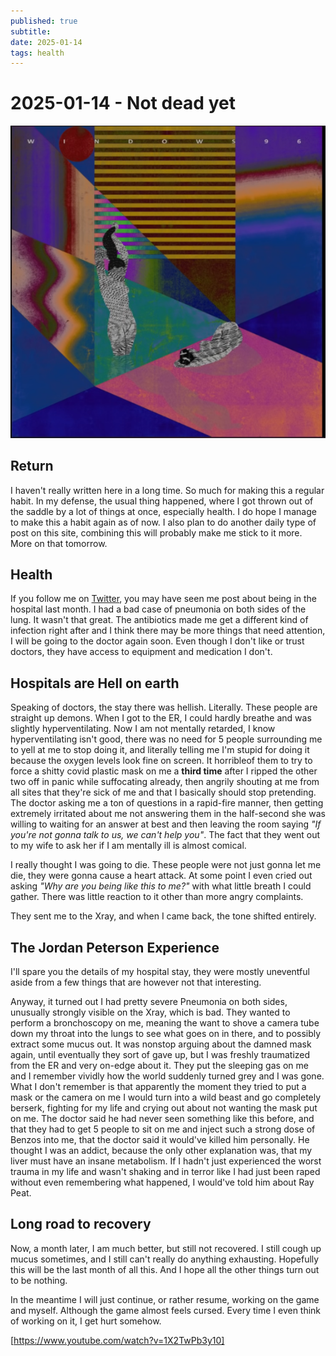 ```yaml
---
published: true
subtitle: 
date: 2025-01-14
tags: health
---
```


# 2025-01-14 - Not dead yet

![Windows96 - Enchanted Instrumentals and Whispers](/images/win96coverenchant.png)

## Return

I haven't really written here in a long time. So much for making this a regular habit. In my defense, the usual thing happened, where I got thrown out of the saddle by a lot of things at once, especially health.
I do hope I manage to make this a habit again as of now. I also plan to do another daily type of post on this site, combining this will probably make me stick to it more. More on that tomorrow.

## Health

If you follow me on [Twitter](https://x.com/SNEEDRAGON71717), you may have seen me post about being in the hospital last month. I had a bad case of pneumonia on both sides of the lung. It wasn't that great. The antibiotics made me get a different kind of infection right after and I think there may be more things that need attention, I will be going to the doctor again soon. Even though I don't like or trust doctors, they have access to equipment and medication I don't.

## Hospitals are Hell on earth

Speaking of doctors, the stay there was hellish. Literally. These people are straight up demons.
When I got to the ER, I could hardly breathe and was slightly hyperventilating. 
Now I am not mentally retarded, I know hyperventilating isn't good, there was no need for 5 people surrounding me to yell at me to stop doing it, and literally telling me I'm stupid for doing it because the oxygen levels look fine on screen. It horribleof them to try to force a shitty covid plastic mask on me a **third time** after I ripped the other two off in panic while suffocating already, then angrily shouting at me from all sites that they're sick of me and that I basically should stop pretending. The doctor asking me a ton of questions in a rapid-fire manner, then getting extremely irritated about me not answering them in the half-second she was willing to waiting for an answer at best and then leaving the room saying *"If you're not gonna talk to us, we can't help you"*.
The fact that they went out to my wife to ask her if I am mentally ill is almost comical.

I really thought I was going to die. These people were not just gonna let me die, they were gonna cause a heart attack. At some point I even cried out asking *"Why are you being like this to me?"* with what little breath I could gather.  There was little reaction to it other than more angry complaints.

They sent me to the Xray, and when I came back, the tone shifted entirely.

## The Jordan Peterson Experience

I'll spare you the details of my hospital stay, they were mostly uneventful aside from a few things that are however not that interesting.

Anyway, it turned out I had pretty severe Pneumonia on both sides, unusually strongly visible on the Xray, which is bad.
They wanted to perform a bronchoscopy on me, meaning the want to shove a camera tube down my throat into the lungs to see what goes on in there, and to possibly extract some mucus out.
It was nonstop arguing about the damned mask again, until eventually they sort of gave up, but I was freshly traumatized from the ER and very on-edge about it.
They put the sleeping gas on me and I remember vividly how the world suddenly turned grey and I was gone. What I don't remember is that apparently the moment they tried to put a mask or the camera on me I would turn into a wild beast and go completely berserk, fighting for my life and crying out about not wanting the mask put on me. 
The doctor said he had never seen something like this before, and that they had to get 5 people to sit on me and inject such a strong dose of Benzos into me, that the doctor said it would've killed him personally. He thought I was an addict, because the only other explanation was, that my liver must have an insane metabolism. If I hadn't just experienced the worst trauma in my life and wasn't shaking and in terror like I had just been raped without even remembering what happened, I would've told him about Ray Peat.

## Long road to recovery

Now, a month later, I am much better, but still not recovered. I still cough up mucus sometimes, and I still can't really do anything exhausting. Hopefully this will be the last month of all this. And I hope all the other things turn out to be nothing.

In the meantime I will just continue, or rather resume, working on the game and myself. Although the game almost feels cursed. Every time I even think of working on it, I get hurt somehow.

[https://www.youtube.com/watch?v=1X2TwPb3y10]




